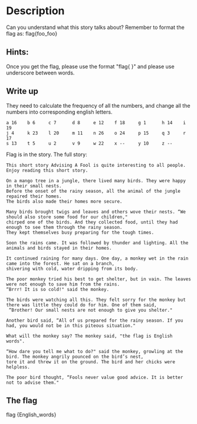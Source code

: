 ﻿# Description

Can you understand what this story talks about? Remember to format the flag as: flag{foo_foo}

## Hints:

Once you get the flag, please use the format "flag{ }" and please use underscore between words.


## Write up
They need to calculate the frequency of all the numbers, 
and change all the numbers into corresponding english letters.
````
a 16    b 6     c 7      d 8     e 12    f 18     g 1      h 14    i 19   
j 4     k 23    l 20     m 11    n 26    o 24     p 15     q 3     r 17    
s 13    t 5     u 2      v 9     w 22    x --     y 10     z --
````
Flag is in the story. The full story:
````
This short story Advising A Fool is quite interesting to all people. Enjoy reading this short story. 

On a mango tree in a jungle, there lived many birds. They were happy in their small nests. 
Before the onset of the rainy season, all the animal of the jungle repaired their homes.
The birds also made their homes more secure. 

Many birds brought twigs and leaves and others wove their nests. “We should also store some food for our children," 
chirped one of the birds. And they collected food, until they had enough to see them through the rainy season. 
They kept themselves busy preparing for the tough times. 

Soon the rains came. It was followed by thunder and lighting. All the animals and birds stayed in their homes. 

It continued raining for many days. One day, a monkey wet in the rain came into the forest. He sat on a branch, 
shivering with cold, water dripping from its body. 

The poor monkey tried his best to get shelter, but in vain. The leaves were not enough to save him from the rains. 
“Brrr! It is so cold!" said the monkey. 

The birds were watching all this. They felt sorry for the monkey but there was little they could do for him. One of them said,
 “Brother! Our small nests are not enough to give you shelter." 

Another bird said, “All of us prepared for the rainy season. If you had, you would not be in this piteous situation." 

What will the monkey say? The monkey said, "the flag is English words".

“How dare you tell me what to do?" said the monkey, growling at the bird. The monkey angrily pounced on the bird’s nest, 
tore it and threw it on the ground. The bird and her chicks were helpless. 

The poor bird thought, “Fools never value good advice. It is better not to advise them." 
````

## The flag

flag {English_words}
